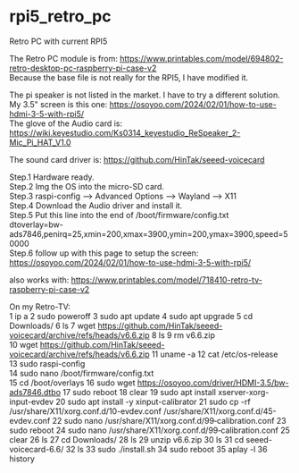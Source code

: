 # rpi5_retro_pc
Retro PC with current RPI5

The Retro PC module is from: https://www.printables.com/model/694802-retro-desktop-pc-raspberry-pi-case-v2  
Because the base file is not really for the RPI5, I have modified it.  

The pi speaker is not listed in the market. I have to try a different solution.  
My 3.5" screen is this one:  https://osoyoo.com/2024/02/01/how-to-use-hdmi-3-5-with-rpi5/  
The glove of the Audio card is:  https://wiki.keyestudio.com/Ks0314_keyestudio_ReSpeaker_2-Mic_Pi_HAT_V1.0  



The sound card driver is:  https://github.com/HinTak/seeed-voicecard  

Step.1 Hardware ready.  
Step.2 Img the OS into the micro-SD card.  
Step.3 raspi-config --> Advanced Options --> Wayland --> X11  
Step.4 Download the Audio driver and install it.  
Step.5 Put this line into the end of /boot/firmware/config.txt  
  dtoverlay=bw-ads7846,penirq=25,xmin=200,xmax=3900,ymin=200,ymax=3900,speed=50000  
Step.6 follow up with this page to setup the screen: https://osoyoo.com/2024/02/01/how-to-use-hdmi-3-5-with-rpi5/  



also works with: https://www.printables.com/model/718410-retro-tv-raspberry-pi-case-v2  

On my Retro-TV:  
1  ip a 
2  sudo poweroff 
3  sudo apt update 
4  sudo apt upgrade 
5  cd Downloads/ 
6  ls 
7  wget https://github.com/HinTak/seeed-voicecard/archive/refs/heads/v6.6.zip 
8  ls 
9  rm v6.6.zip  
10  wget https://github.com/HinTak/seeed-voicecard/archive/refs/heads/v6.6.zip 
11  uname -a 
12  cat /etc/os-release  
13  sudo raspi-config  
14  sudo nano /boot/firmware/config.txt  
15  cd /boot/overlays
16  sudo wget https://osoyoo.com/driver/HDMI-3.5/bw-ads7846.dtbo
17  sudo reboot
18  clear
19  sudo apt install xserver-xorg-input-evdev
20  sudo apt install -y xinput-calibrator
21  sudo cp -rf /usr/share/X11/xorg.conf.d/10-evdev.conf /usr/share/X11/xorg.conf.d/45-evdev.conf
22  sudo nano /usr/share/X11/xorg.conf.d/99‐calibration.conf
23  sudo reboot
24  sudo nano /usr/share/X11/xorg.conf.d/99‐calibration.conf
25  clear
26  ls
27  cd Downloads/
28  ls
29  unzip v6.6.zip 
30  ls
31  cd seeed-voicecard-6.6/
32  ls
33  sudo ./install.sh 
34  sudo reboot
35  aplay -l
36  history


